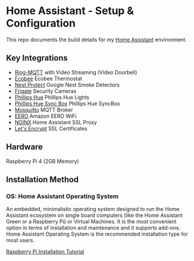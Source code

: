 # Home Assistant - Setup & Configuration

This repo documents the build details for my [Home Assistant](https://www.home-assistant.io) environment.

## Key Integrations
- [Ring-MQTT](https://github.com/tsightler/ring-mqtt) with Video Streaming (Video Doorbell)
- [Ecobee](https://www.home-assistant.io/integrations/ecobee/) Ecobee Thermostat
- [Nest Protect](https://github.com/imicknl/ha-nest-protect) Google Nest Smoke Detectors
- [Frigate](https://github.com/blakeblackshear/frigate) Security Cameras
- [Phillips Hue](https://www.home-assistant.io/integrations/hue) Phillips Hue Lights
- [Phillips Hue Sync Box](https://github.com/mvdwetering/huesyncbox) Phillips Hue SyncBox
- [Mosquitto](https://mosquitto.org) MQTT Broker
- [EERO](https://github.com/schmittx/home-assistant-eero) Amazon EERO WiFi
- [NGINX](https://github.com/home-assistant/addons/tree/master/nginx_proxy) Home Assistant SSL Proxy
- [Let's Encrypt](https://github.com/home-assistant/addons/tree/master/letsencrypt) SSL Certificates

## Hardware
Raspberry Pi 4 (2GB Memory)

## Installation Method

### OS: Home Assistant Operating System
An embedded, minimalistic operating system designed to run the Home Assistant ecosystem on single board computers (like the Home Assistant Green or a Raspberry Pi) or Virtual Machines. It is the most convenient option in terms of installation and maintenance and it supports add-ons. Home Assistant Operating System is the recommended installation type for most users.

[Raspberry Pi Installation Tutorial](https://www.home-assistant.io/installation/raspberrypi)
